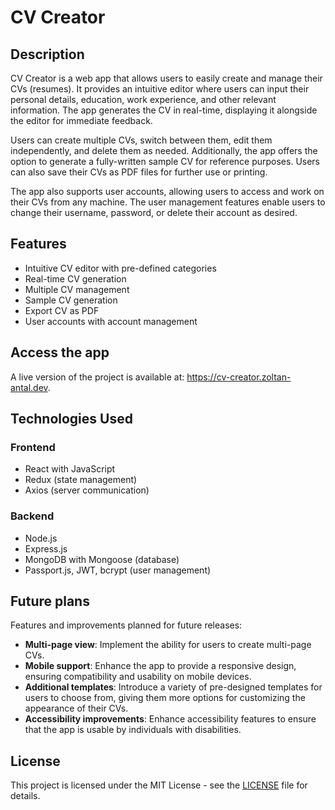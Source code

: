 # CV Creator

## Description

CV Creator is a web app that allows users to easily create and manage their CVs (resumes). It provides an intuitive editor where users can input their personal details, education, work experience, and other relevant information. The app generates the CV in real-time, displaying it alongside the editor for immediate feedback.

Users can create multiple CVs, switch between them, edit them independently, and delete them as needed. Additionally, the app offers the option to generate a fully-written sample CV for reference purposes. Users can also save their CVs as PDF files for further use or printing.

The app also supports user accounts, allowing users to access and work on their CVs from any machine. The user management features enable users to change their username, password, or delete their account as desired.

## Features

- Intuitive CV editor with pre-defined categories
- Real-time CV generation
- Multiple CV management
- Sample CV generation
- Export CV as PDF
- User accounts with account management

## Access the app

A live version of the project is available at: https://cv-creator.zoltan-antal.dev.

## Technologies Used

### Frontend

- React with JavaScript
- Redux (state management)
- Axios (server communication)

### Backend

- Node.js
- Express.js
- MongoDB with Mongoose (database)
- Passport.js, JWT, bcrypt (user management)

## Future plans

Features and improvements planned for future releases:

- **Multi-page view**: Implement the ability for users to create multi-page CVs.
- **Mobile support**: Enhance the app to provide a responsive design, ensuring compatibility and usability on mobile devices.
- **Additional templates**: Introduce a variety of pre-designed templates for users to choose from, giving them more options for customizing the appearance of their CVs.
- **Accessibility improvements**: Enhance accessibility features to ensure that the app is usable by individuals with disabilities.

## License

This project is licensed under the MIT License - see the [LICENSE](LICENSE.md) file for details.

